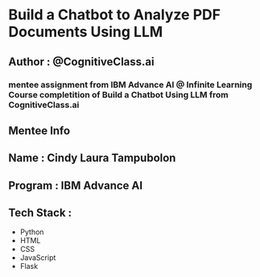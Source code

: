 # Build a Chatbot to Analyze PDF Documents Using LLM

## Author : @CognitiveClass.ai

### mentee assignment from IBM Advance AI @ Infinite Learning Course completition of Build a Chatbot Using LLM from CognitiveClass.ai

## Mentee Info

## Name : Cindy Laura Tampubolon
## Program : IBM Advance AI

## Tech Stack :

- Python
- HTML
- CSS
- JavaScript
- Flask
